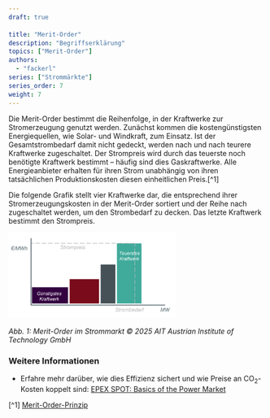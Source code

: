 ```yaml
---
draft: true

title: "Merit-Order"
description: "Begriffserklärung"
topics: ["Merit-Order"]
authors:
  - "fackerl"
series: ["Strommärkte"]
series_order: 7
weight: 7
---
```


Die Merit-Order bestimmt die Reihenfolge, in der Kraftwerke zur Stromerzeugung genutzt werden. Zunächst kommen die kostengünstigsten Energiequellen, wie Solar- und Windkraft, zum Einsatz. Ist der Gesamtstrombedarf damit nicht gedeckt, werden nach und nach teurere Kraftwerke zugeschaltet. Der Strompreis wird durch das teuerste noch benötigte Kraftwerk bestimmt – häufig sind dies Gaskraftwerke. Alle Energieanbieter erhalten für ihren Strom unabhängig von ihren tatsächlichen Produktionskosten diesen einheitlichen Preis.[^1]

Die folgende Grafik stellt vier Kraftwerke dar, die entsprechend ihrer Stromerzeugungskosten in der Merit-Order sortiert und der Reihe nach zugeschaltet werden, um den Strombedarf zu decken. Das letzte Kraftwerk bestimmt den Strompreis.

<img src="merit_order.png" alt="Merit Order" width="65%">

*Abb. 1: Merit-Order im Strommarkt © 2025 AIT Austrian Institute of Technology GmbH*

### Weitere Informationen

- Erfahre mehr darüber, wie dies Effizienz sichert und wie Preise an CO<sub>2</sub>-Kosten koppelt sind: [EPEX SPOT: Basics of the Power Market](https://www.epexspot.com/en/basicspowermarket#merit-order-and-marginal-cost-the-price-formation-process)

[^1] [Merit-Order-Prinzip](https://energie.gv.at/glossary/merit-order-prinzip)

<!-- Vorteile für Erneuerbare-->
